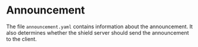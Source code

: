 # Announcement

The file `announcement.yaml` contains information about the announcement. It also determines whether the shield server should send the announcement to the client.
